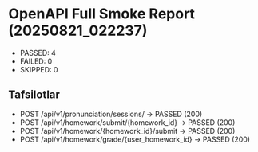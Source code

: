 # OpenAPI Full Smoke Report (20250821_022237)

- PASSED: 4
- FAILED: 0
- SKIPPED: 0

## Tafsilotlar
- POST /api/v1/pronunciation/sessions/ -> PASSED (200) 
- POST /api/v1/homework/submit/{homework_id} -> PASSED (200) 
- POST /api/v1/homework/{homework_id}/submit -> PASSED (200) 
- POST /api/v1/homework/grade/{user_homework_id} -> PASSED (200) 
